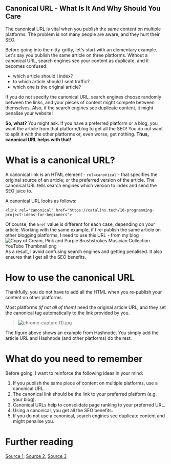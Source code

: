 ## Canonical URL - What Is It And Why Should You Care

The canonical URL is vital when you publish the same content on multiple platforms. The problem is not many people are aware, and they hurt their SEO.

Before going into the nitty-gritty, let's start with an elementary example. Let's say you publish the same article on three platforms. Without a canonical URL, search engines see your content as duplicate, and it becomes confused:
* which article should I index?
* to which article should I sent traffic?
* which one is the original article?

If you do not specify the canonical URL, search engines choose randomly between the links, and your pieces of content might compete between themselves. Also, if the search engines see duplicate content, it might penalise your website!

**So, what?** You might ask. If you have a preferred platform or a blog, you want the article from that platform/blog to get all the SEO! You do not want to split it with the other platforms or, even worse, get nothing. **Thus, canonical URL helps with that!**

# What is a canonical URL?
A canonical link is an HTML element - `rel=canonical` - that specifies the original source of an article; or the preferred version of the article. The canonical URL tells search engines which version to index and send the SEO juice to.

A canonical URL looks as follows:

```
<link rel="canonical" href="https://catalins.tech/10-programming-project-ideas-for-beginners">
```

Of course, the `href` value is different for each case, depending on your article. Working with the same example, if I re-publish the same article on other blogging platforms, I need to use this URL - from my blog
![Copy of Cream, Pink and Purple Brushstrokes Musician Collection YouTube Thumbnail.png](https://cdn.hashnode.com/res/hashnode/image/upload/v1617707265812/WVTmX3jKp.png)
 As a result, I avoid confusing search engines and getting penalised. It also ensures that I get all the SEO benefits.

# How to use the canonical URL
Thankfully, you do not have to add all the HTML when you re-publish your content on other platforms. 

Most platforms *(if not all of them)* need the original article URL, and they set the canonical tag automatically to the link provided by you.

> ![chrome-capture (1).jpg](https://cdn.hashnode.com/res/hashnode/image/upload/v1617706391372/Y6H3mVBx5.jpeg)

The figure above shows an example from Hashnode. You simply add the article URL and Hashnode (and other platforms) do the rest.

# What do you need to remember
Before going, I want to reinforce the following ideas in your mind:

1. If you publish the same piece of content on multiple platforms, use a canonical URL.
2. The canonical link should be the link to your preferred platform (e.g. your blog).
3. Canonical URLs help to consolidate page ranking to your preferred URL.
4. Using a canonical, you get all the SEO benefits.
5. If you do not use a canonical, search engines see duplicate content and might penalise you.

# Further reading
[Source 1](https://yoast.com/rel-canonical/), [Source 2](https://developers.google.com/search/docs/advanced/crawling/consolidate-duplicate-urls), [Source 3](https://yoast.com/duplicate-content/)